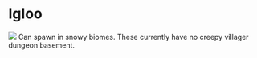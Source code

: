 # Igloo

![](https://imgur.com/ybaWuYB.png)
Can spawn in snowy biomes. These currently have no creepy villager dungeon basement.
